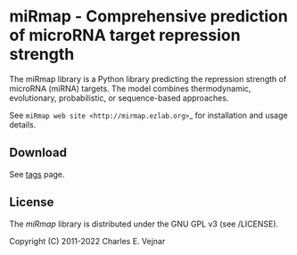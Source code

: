 # miRmap - Comprehensive prediction of microRNA target repression strength

The miRmap library is a Python library predicting the repression strength of microRNA (miRNA) targets. The model combines thermodynamic, evolutionary, probabilistic, or sequence-based approaches.

See `miRmap web site <http://mirmap.ezlab.org>`_ for installation and usage details.

## Download

See [tags](/../../tags) page.

## License

The *miRmap* library is distributed under the GNU GPL v3 (see /LICENSE).

Copyright (C) 2011-2022 Charles E. Vejnar
